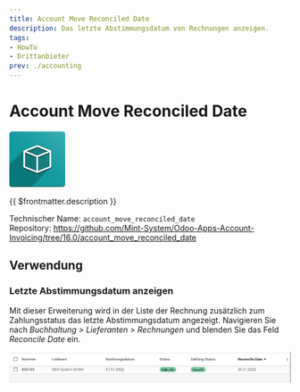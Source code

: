 ```yaml
---
title: Account Move Reconciled Date
description: Das letzte Abstimmungsdatum von Rechnungen anzeigen.
tags:
- HowTo
- Drittanbieter
prev: ./accounting
---
```

# Account Move Reconciled Date
![icon_oms_box](attachments/icon_oms_box.png)

{{ $frontmatter.description }}

Technischer Name: `account_move_reconciled_date`\
Repository: <https://github.com/Mint-System/Odoo-Apps-Account-Invoicing/tree/16.0/account_move_reconciled_date>

## Verwendung

### Letzte Abstimmungsdatum anzeigen

Mit dieser Erweiterung wird in der Liste der Rechnung zusätzlich zum Zahlungsstatus das letzte Abstimmungsdatum angezeigt. Navigieren Sie nach *Buchhaltung > Lieferanten > Rechnungen* und blenden Sie das Feld *Reconcile Date* ein.

![Sale Move Reconciled Date](attachments/Sale%20Move%20Reconciled%20Date.png)